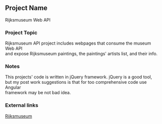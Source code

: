 ## Project Name

Rijksmuseum Web API

### Project Topic

Rijksmuseum API project includes webpages that consume the museum Web API <br/>
and expose Rijksmuseum paintings, the paintings' artists list, and their info.

### Notes

This projects' code is written in jQuery framework. jQuery is a good tool, <br/> 
but my post work suggestions is that for too comprehensive code use Angular <br/> 
framework may be not bad idea.

### External links

[Rijksmuseum](https://www.rijksmuseum.nl/en/about-us)

